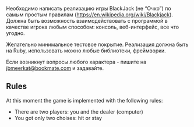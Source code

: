 Необходимо написать реализацию игры BlackJack (не “Очко”) по самым простым правилам (https://en.wikipedia.org/wiki/Blackjack).
Должна быть возможность взаимодействовать с программой в качестве игрока любым способом: консоль, веб-интерфейс, все что угодно.

Желательно минимальное тестовое покрытие.
Реализация должна быть на Ruby, использовать можно любые библиотеки, фреймворки.

Если возникнут вопросы любого характера - пишите на jbmeerkat@bookmate.com и задавайте.

## Rules

At this moment the game is implemented with the following rules:
- There are two players: you and the dealer (computer)
- You got only two choises: hit or stay
